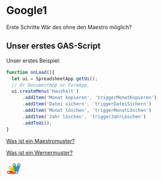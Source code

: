 # Google1
Erste Schritte
Wär des ohne den Maestro möglich?

## Unser erstes GAS-Script

Unser erstes Beispiel:

```js
function onLoad(){
  let ui = SpreadsheetApp.getUi();
  // Or DocumentApp or FormApp.
  ui.createMenu('Haushalt')
      .addItem('Monat kopieren', 'triggerMonatKopieren')
      .addItem('Datei sichern', 'triggerDateiSichern')
      .addItem('Monat löschen', 'triggerMonatLöschen')
      .addItem('Jahr löschen', 'triggerJahrLöschen')
      .addToUi();
}
```

[Was ist ein Maestromuster?](Maestro.md)

[Was ist ein Wernermuster?](Werner.md)

<img src="Google_Apps_Script.svg.png" width="40">

